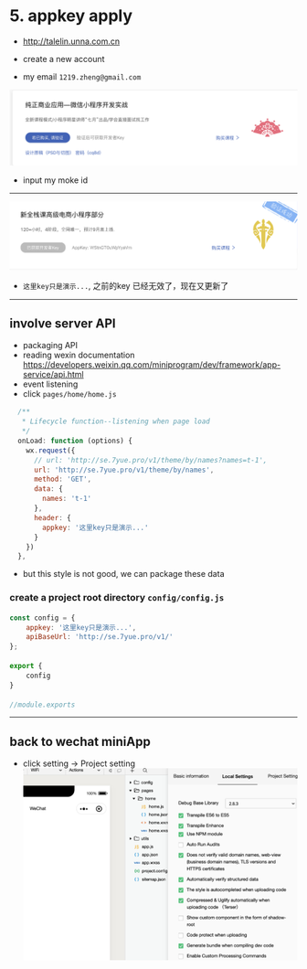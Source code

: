 # 5. appkey apply
- http://talelin.unna.com.cn

- create a new account
- my email `1219.zheng@gmail.com`

![](img/2020-03-11-16-41-00.png)
- input my moke id
---

![](img/2020-03-11-16-55-02.png)
- `这里key只是演示...`, 之前的key 已经无效了，现在又更新了
---

## involve server API

- packaging API
- reading wexin documentation
https://developers.weixin.qq.com/miniprogram/dev/framework/app-service/api.html
- event listening
- click `pages/home/home.js`

```js
  /**
   * Lifecycle function--listening when page load
   */
  onLoad: function (options) {
    wx.request({
      // url: 'http://se.7yue.pro/v1/theme/by/names?names=t-1',
      url: 'http://se.7yue.pro/v1/theme/by/names',
      method: 'GET',
      data: {
        names: 't-1'
      },
      header: {
        appkey: '这里key只是演示...'
      }
    })
  },
```
- but this style is not good, we can package these data
### create a project root directory `config/config.js`


```js
const config = {
    appkey: '这里key只是演示...',
    apiBaseUrl: 'http://se.7yue.pro/v1/'
};

export {
    config
}

//module.exports
```
---

## back to wechat miniApp
- click setting -> Project setting
![](img/2020-03-11-21-11-55.png)

